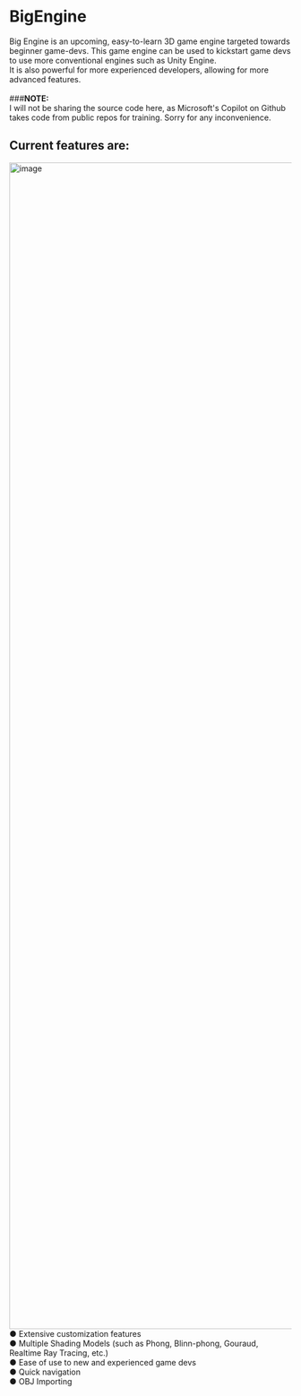 # BigEngine
Big Engine is an upcoming, easy-to-learn 3D game engine targeted towards beginner game-devs. This game engine can be used to kickstart game devs to use more conventional engines such as Unity Engine. <br />
It is also powerful for more experienced developers, allowing for more advanced features.<br />
<br />
###<b>NOTE:</b><br />
I will not be sharing the source code here, as Microsoft's Copilot on Github takes code from public repos for training. Sorry for any inconvenience.
<br />
## Current features are: <br />
<img width="3839" height="2083" alt="image" src="https://github.com/user-attachments/assets/5d0c2a76-944a-4447-82aa-c2a00cfe08b6" /> <br />
● Extensive customization features <br />
● Multiple Shading Models (such as Phong, Blinn-phong, Gouraud, Realtime Ray Tracing, etc.) <br />
● Ease of use to new and experienced game devs <br />
● Quick navigation <br />
● OBJ Importing
